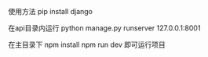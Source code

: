 使用方法
pip install django

在api目录内运行
python manage.py runserver 127.0.0.1:8001

在主目录下
npm install 
npm run dev
即可运行项目